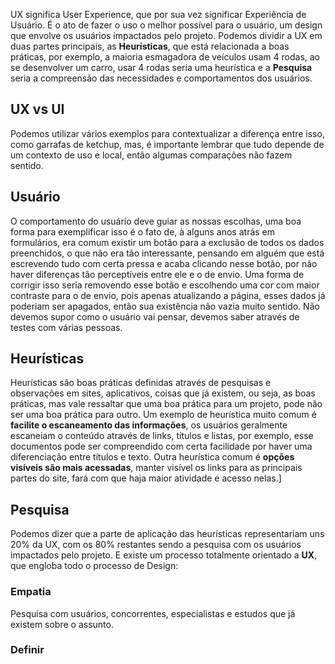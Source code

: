 
UX significa User Experience, que por sua vez significar Experiência de Usuário. É o ato de fazer o uso o melhor possível para o usuário, um design que envolve os usuários impactados pelo projeto. Podemos dividir a UX em duas partes principais, as **Heurísticas**, que está relacionada a boas práticas, por exemplo, a maioria esmagadora de veículos usam 4 rodas, ao se desenvolver um carro, usar 4 rodas seria uma heurística  e a **Pesquisa** seria a compreensão das necessidades e comportamentos dos usuários.

## UX vs UI

Podemos utilizar vários exemplos para contextualizar a diferença entre isso, como garrafas de ketchup, mas, é importante lembrar que tudo depende de um contexto de uso e local, então algumas comparações não fazem sentido.

## Usuário

O comportamento do usuário deve guiar as nossas escolhas, uma boa forma para exemplificar isso é o fato de, à alguns anos atrás em formulários, era comum existir um botão para a exclusão de todos os dados preenchidos, o que não era tão interessante, pensando em alguém que está escrevendo tudo com certa pressa e acaba clicando nesse botão, por não haver diferenças tão perceptíveis entre ele e o de envio. Uma forma de corrigir isso seria removendo esse botão e escolhendo uma cor com maior contraste para o de envio, pois apenas atualizando a página, esses dados já poderiam ser apagados, então sua existência não vazia muito sentido. Não devemos supor como o usuário vai pensar, devemos saber através de testes com várias pessoas.

## Heurísticas

Heurísticas são boas práticas definidas através de pesquisas e observações em sites, aplicativos, coisas que já existem, ou seja, as boas práticas, mas vale ressaltar que uma boa prática para um projeto, pode não ser uma boa prática para outro. Um exemplo de heurística muito comum é **facilite o escaneamento das informações**, os usuários geralmente escaneiam o conteúdo através de links, títulos e listas, por exemplo, esse documentos pode ser compreendido com certa facilidade por haver uma diferenciação entre títulos e texto. Outra heurística comum é **opções visíveis são mais acessadas**, manter visível os links para as principais partes do site, fará com que haja maior atividade e acesso nelas.]

## Pesquisa

Podemos dizer que a parte de aplicação das heurísticas representariam uns 20% da UX, com os 80% restantes sendo a pesquisa com os usuários impactados pelo projeto. E existe um processo totalmente orientado a **UX**, que engloba todo o processo de Design:

### Empatia
Pesquisa com usuários, concorrentes, especialistas e estudos que já existem sobre o assunto.

### Definir

